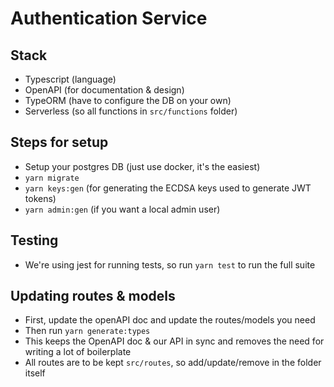 # Authentication Service

## Stack
- Typescript (language)
- OpenAPI (for documentation & design)
- TypeORM (have to configure the DB on your own)
- Serverless (so all functions in `src/functions` folder)

## Steps for setup

- Setup your postgres DB (just use docker, it's the easiest)
- `yarn migrate`
- `yarn keys:gen` (for generating the ECDSA keys used to generate JWT tokens)
- `yarn admin:gen` (if you want a local admin user)

## Testing

- We're using jest for running tests, so run `yarn test` to run the full suite

## Updating routes & models

- First, update the openAPI doc and update the routes/models you need
- Then run `yarn generate:types`
- This keeps the OpenAPI doc & our API in sync and removes the need for writing a lot of boilerplate
- All routes are to be kept `src/routes`, so add/update/remove in the folder itself

